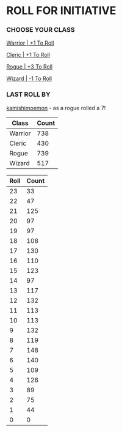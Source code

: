 # ROLL FOR INITIATIVE
### CHOOSE YOUR CLASS

[Warrior | +1 To Roll](https://github.com/benjaminsampica/benjaminsampica/issues/new?title=roll%7Cwarrior&body=Just+click+%27Create%27.)

[Cleric | +1 To Roll](https://github.com/benjaminsampica/benjaminsampica/issues/new?title=roll%7Ccleric&body=Just+click+%27Create%27.)

[Rogue | +3 To Roll](https://github.com/benjaminsampica/benjaminsampica/issues/new?title=roll%7Crogue&body=Just+click+%27Create%27.)

[Wizard | -1 To Roll](https://github.com/benjaminsampica/benjaminsampica/issues/new?title=roll%7Cwizard&body=Just+click+%27Create%27.)
### LAST ROLL BY
[kamishimoemon](https://www.github.com/kamishimoemon) - as a rogue rolled a 7!

|Class|Count|
|-|-|
|Warrior|738|
|Cleric|430|
|Rogue|739|
|Wizard|517|

|Roll|Count|
|-|-|
|23|33
|22|47
|21|125
|20|97
|19|97
|18|108
|17|130
|16|110
|15|123
|14|97
|13|117
|12|132
|11|113
|10|113
|9|132
|8|119
|7|148
|6|140
|5|109
|4|126
|3|89
|2|75
|1|44
|0|0
